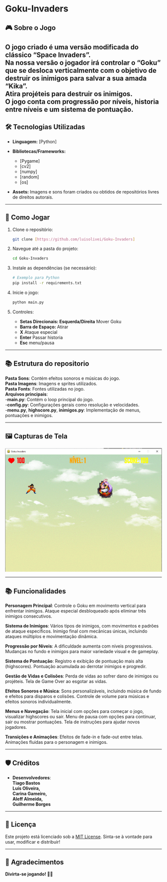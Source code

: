 # Goku-Invaders

## 🎮 Sobre o Jogo

O jogo criado é uma versão modificada do clássico “Space Invaders”.<br> Na nossa versão o jogador irá controlar o “Goku” que se desloca verticalmente com o objetivo de destruir os inimigos para salvar a sua amada “Kika”.<br>Atira projéteis para destruir os inimigos.<br>O jogo conta com progressão por níveis, historia entre níveis e um sistema de pontuação.   
---

## 🛠️ Tecnologias Utilizadas

- **Linguagem:** [Python]
- **Bibliotecas/Frameworks:** 
  - [Pygame]
  - [cv2]
  - [numpy]
  - [random]
  - [os]
  
- **Assets:** Imagens e sons foram criados ou obtidos de repositórios livres de direitos autorais.
  
---

## 🚀 Como Jogar

1. Clone o repositório:
   ```bash
   git clone [https://github.com/luisolivei/Goku-Invaders]
   ```

2. Navegue até a pasta do projeto:
   ```bash
   cd Goku-Invaders
   ```

3. Instale as dependências (se necessário):
   ```bash
   # Exemplo para Python
   pip install -r requirements.txt
   ```

4. Inicie o jogo:
   ```bash
   python main.py
   ```

5. Controles:
   - **Setas Direcionais: Esquerda/Direita** Mover Goku
   - **Barra de Espaço:** Atirar
   - **X** Ataque especial
   - **Enter** Passar historia
   - **Esc** menu/pausa

---
## 📚 Estrutura do repositorio
**Pasta Sons**: Contém efeitos sonoros e músicas do jogo.<br>
**Pasta Imagens**: Imagens e sprites utilizados.<br>
**Pasta Fonts**: Fontes utilizadas no jogo.<br>
**Arquivos principais**:<br>
  -**main.py**: Contém o loop principal do jogo.<br>
  -**config.py**: Configurações gerais como resolução e velocidades.<br>
  -**menu.py**, **highscore.py**, **inimigos.py**: Implementação de menus, pontuações e inimigos.<br>

---

## 🖼️ Capturas de Tela

![Descrição da Imagem](imagens/tela.png)

---

## 📚 Funcionalidades

**Personagem Principal**:
Controle o Goku em movimento vertical para enfrentar inimigos.
Ataque especial desbloqueado após eliminar três inimigos consecutivos.

**Sistema de Inimigos**:
Vários tipos de inimigos, com movimentos e padrões de ataque específicos.
Inimigo final com mecânicas únicas, incluindo ataques múltiplos e movimentação dinâmica.

**Progressão por Níveis**:
A dificuldade aumenta com níveis progressivos.
Mudanças no fundo e inimigos para maior variedade visual e de gameplay.

**Sistema de Pontuação**:
Registro e exibição de pontuação mais alta (highscores).
Pontuação acumulada ao derrotar inimigos e progredir.

**Gestão de Vidas e Colisões**:
Perda de vidas ao sofrer dano de inimigos ou projéteis.
Tela de Game Over ao esgotar as vidas.

**Efeitos Sonoros e Música**:
Sons personalizáveis, incluindo música de fundo e efeitos para disparos e colisões.
Controle de volume para músicas e efeitos sonoros individualmente.

**Menus e Navegação**:
Tela inicial com opções para começar o jogo, visualizar highscores ou sair.
Menu de pausa com opções para continuar, sair ou mostrar pontuações.
Tela de instruções para ajudar novos jogadores.

**Transições e Animações**:
Efeitos de fade-in e fade-out entre telas.
Animações fluidas para o personagem e inimigos.


---


## 🛡️ Créditos

- **Desenvolvedores**:<br>
  **Tiago Bastos<br>
  Luís Oliveira,<br>
  Carina Gameiro,<br>
  Aleff Almeida,<br>
  Guilherme Borges**
  
---

## 📜 Licença

Este projeto está licenciado sob a [MIT License](LICENSE). Sinta-se à vontade para usar, modificar e distribuir!

---

## 🌟 Agradecimentos


**Divirta-se jogando! 🚀👾**
